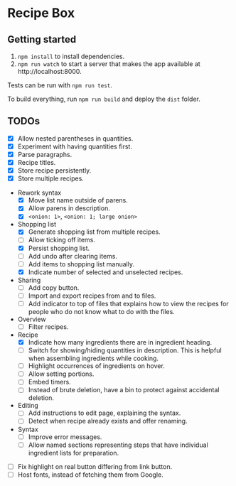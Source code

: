 # Recipe Box

## Getting started
1. `npm install` to install dependencies.
2. `npm run watch` to start a server that makes the app available at http://localhost:8000.

Tests can be run with `npm run test`.

To build everything, run `npm run build` and deploy the `dist` folder.

## TODOs
- [x] Allow nested parentheses in quantities.
- [x] Experiment with having quantities first.
- [x] Parse paragraphs.
- [x] Recipe titles.
- [x] Store recipe persistently.
- [x] Store multiple recipes.
- Rework syntax
  - [x] Move list name outside of parens.
  - [x] Allow parens in description.
  - [x] `<onion: 1>`, `<onion: 1; large onion>`
- Shopping list
  - [x] Generate shopping list from multiple recipes.
  - [ ] Allow ticking off items.
  - [x] Persist shopping list.
  - [ ] Add undo after clearing items.
  - [ ] Add items to shopping list manually.
  - [x] Indicate number of selected and unselected recipes.
- Sharing
  - [ ] Add copy button.
  - [ ] Import and export recipes from and to files.
  - [ ] Add indicator to top of files that explains how to view the recipes for people who do not know what to do with the files.
- Overview
  - [ ] Filter recipes.
- Recipe
  - [x] Indicate how many ingredients there are in ingredient heading.
  - [ ] Switch for showing/hiding quantities in description. This is helpful when assembling ingredients while cooking.
  - [ ] Highlight occurrences of ingredients on hover.
  - [ ] Allow setting portions.
  - [ ] Embed timers.
  - [ ] Instead of brute deletion, have a bin to protect against accidental deletion.
- Editing
  - [ ] Add instructions to edit page, explaining the syntax.
  - [ ] Detect when recipe already exists and offer renaming.
- Syntax
  - [ ] Improve error messages.
  - [ ] Allow named sections representing steps that have individual ingredient lists for preparation.
- [ ] Fix highlight on real button differing from link button.
- [ ] Host fonts, instead of fetching them from Google.